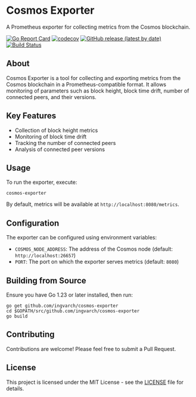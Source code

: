 # Cosmos Exporter

A Prometheus exporter for collecting metrics from the Cosmos blockchain.

[![Go Report Card](https://goreportcard.com/badge/github.com/ingvarch/cosmos-exporter)](https://goreportcard.com/report/github.com/ingvarch/cosmos-exporter)
[![codecov](https://codecov.io/gh/ingvarch/cosmos-exporter/branch/main/graph/badge.svg)](https://codecov.io/gh/ingvarch/cosmos-exporter)
[![GitHub release (latest by date)](https://img.shields.io/github/v/release/ingvarch/cosmos-exporter)](https://github.com/ingvarch/cosmos-exporter/releases)
[![Build Status](https://github.com/ingvarch/cosmos-exporter/workflows/Run%20Tests%20and%20Coverage/badge.svg)](https://github.com/ingvarch/cosmos-exporter/actions)

## About

Cosmos Exporter is a tool for collecting and exporting metrics from the Cosmos blockchain in a Prometheus-compatible format. It allows monitoring of parameters such as block height, block time drift, number of connected peers, and their versions.

## Key Features

- Collection of block height metrics
- Monitoring of block time drift
- Tracking the number of connected peers
- Analysis of connected peer versions

## Usage

To run the exporter, execute:

```
cosmos-exporter
```

By default, metrics will be available at `http://localhost:8080/metrics`.

## Configuration

The exporter can be configured using environment variables:

- `COSMOS_NODE_ADDRESS`: The address of the Cosmos node (default: `http://localhost:26657`)
- `PORT`: The port on which the exporter serves metrics (default: `8080`)

## Building from Source

Ensure you have Go 1.23 or later installed, then run:

```
go get github.com/ingvarch/cosmos-exporter
cd $GOPATH/src/github.com/ingvarch/cosmos-exporter
go build
```

## Contributing

Contributions are welcome! Please feel free to submit a Pull Request.

## License

This project is licensed under the MIT License - see the [LICENSE](LICENSE) file for details.
